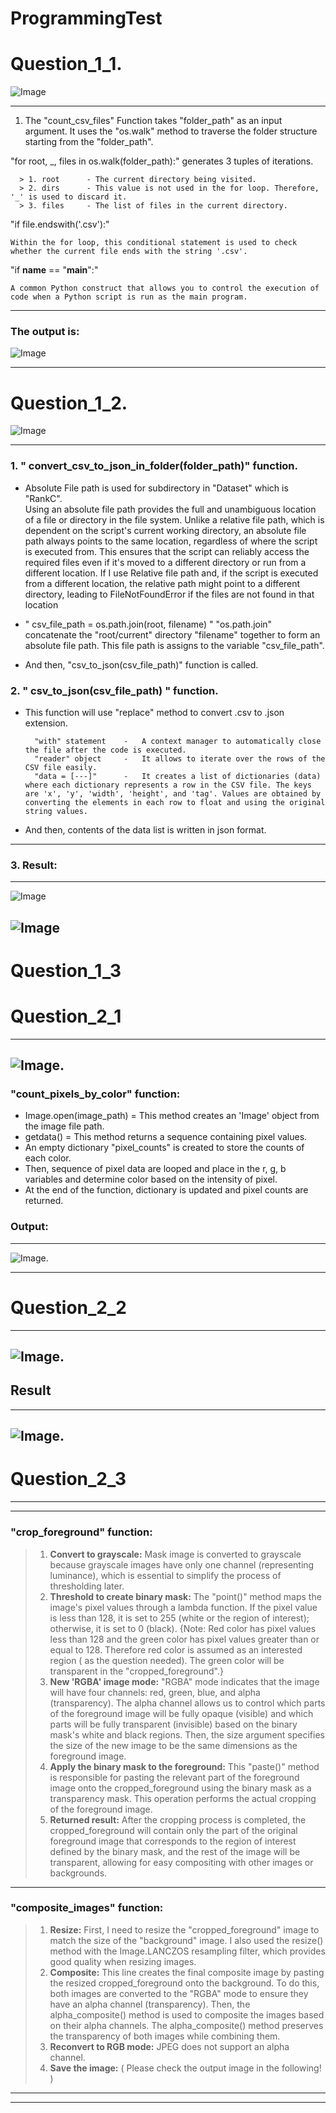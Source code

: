 # ProgrammingTest

# Question_1_1.

![Image](./screenshots/q1.1script.PNG)

---

1. The "count_csv_files" Function takes "folder_path" as an input argument. It uses the "os.walk" method to traverse the folder structure starting from the "folder_path".

"for root, _, files in os.walk(folder_path):" generates 3 tuples of iterations.

      > 1. root      - The current directory being visited.
	  > 2. dirs      - This value is not used in the for loop. Therefore, '_' is used to discard it.
	  > 3. files     - The list of files in the current directory.

"if file.endswith('.csv'):"

	Within the for loop, this conditional statement is used to check whether the current file ends with the string '.csv'. 

"if __name__ == "__main__":"

	A common Python construct that allows you to control the execution of code when a Python script is run as the main program.

---
### The output is:

![Image](./screenshots/q1.1output.PNG)

---
# Question_1_2.

![Image](./screenshots/q.1.2script.PNG)

---

### 1. " convert_csv_to_json_in_folder(folder_path)" function.
- Absolute File path is used for subdirectory in "Dataset" which is "RankC".	
Using an absolute file path provides the full and unambiguous location of a file or directory in the file system. Unlike a relative file path, which is dependent on the script's current working directory, an absolute file path always points to the same location, regardless of where the script is executed from. This ensures that the script can reliably access the required files even if it's moved to a different directory or run from a different location. If I use Relative file path and, if the script is executed from a different location, the relative path might point to a different directory, leading to FileNotFoundError if the files are not found in that location

- " csv_file_path = os.path.join(root, filename) " 
	"os.path.join" concatenate the "root/current" directory "filename" together to form an absolute file path. This file path is assigns to the variable "csv_file_path".

- And then, "csv_to_json(csv_file_path)" function is called.

### 2. " csv_to_json(csv_file_path) " function.

- This function will use "replace" method to convert .csv to .json extension.

		"with" statement	-	A context manager to automatically close the file after the code is executed.
		"reader" object		-	It allows to iterate over the rows of the CSV file easily.
		"data = [---]"		-	It creates a list of dictionaries (data) where each dictionary represents a row in the CSV file. The keys are 'x', 'y', 'width', 'height', and 'tag'. Values are obtained by converting the elements in each row to float and using the original string values. 	

- And then, contents of the data list is written in json format.

---

### 3. Result:

---
![Image](./screenshots/q.1.2tojson.PNG)

![Image](./screenshots/q.1.2tojson2.PNG)
---

# Question_1_3

# Question_2_1
---
![Image](./screenshots/q.2.1script.PNG).
---
### "count_pixels_by_color" function:
- Image.open(image_path)	=	This method creates an 'Image' object from the image file path.
- getdata() 		=	This method returns a sequence containing pixel values.
- An empty dictionary "pixel_counts" is created to store the counts of each color. 
- Then, sequence of pixel data are looped and place in the r, g, b variables and determine color based on the intensity of pixel.
- At the end of the function, dictionary is updated and pixel counts are returned.

### Output:
---
![Image](./screenshots/q.2.1sample.PNG).


---
#  Question_2_2
---
![Image](./screenshots/q.2.2script.PNG).
---
## Result
---
![Image](./screenshots/q.2.2result.PNG).
---

# Question_2_3

---

---
### "crop_foreground" function:
> 1. **Convert to grayscale:** 	Mask image is converted to grayscale because grayscale images have only one channel (representing luminance), which is essential to simplify the process of thresholding later.
> 2. **Threshold to create binary mask:**  	The "point()" method maps the image's pixel values through a lambda function. If the pixel value is less than 128, it is set to 255 (white or the region of interest); otherwise, it is set to 0 (black). {Note: Red color has pixel values less than 128 and the green color has pixel values greater than or equal to 128. Therefore red color is assumed as an interested region ( as the question needed). The green color will be transparent in the "cropped_foreground".}
> 3. **New 'RGBA' image mode:** 	"RGBA" mode indicates that the image will have four channels: red, green, blue, and alpha (transparency). The alpha channel allows us to control which parts of the foreground image will be fully opaque (visible) and which parts will be fully transparent (invisible) based on the binary mask's white and black regions. Then, the size argument specifies the size of the new image to be the same dimensions as the foreground image.
> 4. **Apply the binary mask to the foreground:** This "paste()" method is responsible for pasting the relevant part of the foreground image onto the cropped_foreground using the binary mask as a transparency mask. This operation performs the actual cropping of the foreground image.
> 5. **Returned result:** After the cropping process is completed, the cropped_foreground will contain only the part of the original foreground image that corresponds to the region of interest defined by the binary mask, and the rest of the image will be transparent, allowing for easy compositing with other images or backgrounds.
---
### "composite_images" function:
> 1. __Resize:__ First, I need to resize the "cropped_foreground" image to match the size of the "background" image. I also used the resize() method with the Image.LANCZOS resampling filter, which provides good quality when resizing images.
> 2. **Composite:** This line creates the final composite image by pasting the resized cropped_foreground onto the background. To do this, both images are converted to the "RGBA" mode to ensure they have an alpha channel (transparency). Then, the alpha_composite() method is used to composite the images based on their alpha channels. The alpha_composite() method preserves the transparency of both images while combining them.
> 3. **Reconvert to RGB mode:** JPEG does not support an alpha channel.
> 4. **Save the image:** ( Please check the output image in the following! )
---

---
